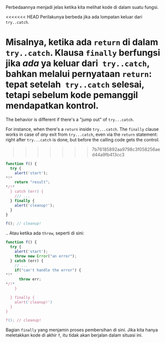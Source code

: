 Perbedaannya menjadi jelas ketika kita melihat kode di dalam suatu fungsi.

<<<<<<< HEAD
Perilakunya berbeda jika ada lompatan keluar dari `try..catch`.

Misalnya, ketika ada `return` di dalam` try..catch`. Klausa `finally` berfungsi jika *ada* ya keluar dari` try..catch`, bahkan melalui pernyataan `return`: tepat setelah` try..catch` selesai, tetapi sebelum kode pemanggil mendapatkan kontrol.
=======
The behavior is different if there's a "jump out" of `try...catch`.

For instance, when there's a `return` inside `try...catch`. The `finally` clause works in case of *any* exit from `try...catch`, even via the `return` statement: right after `try...catch` is done, but before the calling code gets the control.
>>>>>>> 7b76185892aa9798c3f058256aed44a9fb413cc3

```js run
function f() {
  try {
    alert('start');
*!*
    return "result";
*/!*
  } catch (err) {
    /// ...
  } finally {
    alert('cleanup!');
  }
}

f(); // cleanup!
```

.. Atau ketika ada `throw`, seperti di sini:

```js run
function f() {
  try {
    alert('start');
    throw new Error("an error");
  } catch (err) {
    // ...
    if("can't handle the error") {
*!*
      throw err;
*/!*
    }

  } finally {
    alert('cleanup!')
  }
}

f(); // cleanup!
```

Bagian `finally` yang menjamin proses pembersihan di sini. Jika kita hanya meletakkan kode di akhir `f`, itu tidak akan berjalan dalam situasi ini.
